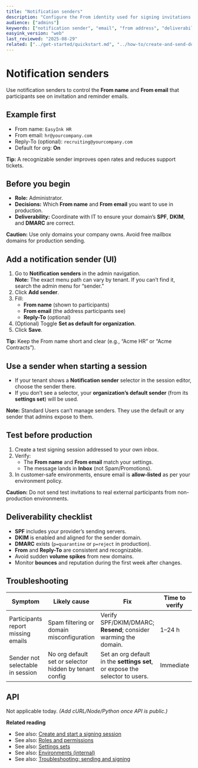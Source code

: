 ```yaml
---
title: "Notification senders"
description: "Configure the From identity used for signing invitations and reminders."
audience: ["admins"]
keywords: ["notification sender", "email", "from address", "deliverability"]
easyink_version: "web"
last_reviewed: "2025-08-29"
related: ["../get-started/quickstart.md", "../how-to/create-and-send-document.md", "./roles-permissions.md", "./settings-sets.md", "./environments.md", "../troubleshooting/sending.md"]
---
```


# Notification senders

Use notification senders to control the **From name** and **From email** that participants see on invitation and reminder emails.

## Example first
- From name: `EasyInk HR`
- From email: `hr@yourcompany.com`
- Reply-To (optional): `recruiting@yourcompany.com`
- Default for org: **On**

**Tip:** A recognizable sender improves open rates and reduces support tickets.

## Before you begin
- **Role:** Administrator.
- **Decisions:** Which **From name** and **From email** you want to use in production.
- **Deliverability:** Coordinate with IT to ensure your domain’s **SPF**, **DKIM**, and **DMARC** are correct.

**Caution:** Use only domains your company owns. Avoid free mailbox domains for production sending.

## Add a notification sender (UI)
1. Go to **Notification senders** in the admin navigation.  
   **Note:** The exact menu path can vary by tenant. If you can’t find it, search the admin menu for “sender.”
2. Click **Add sender**.
3. Fill:
   - **From name** (shown to participants)
   - **From email** (the address participants see)
   - **Reply-To** (optional)
4. (Optional) Toggle **Set as default for organization**.
5. Click **Save**.

**Tip:** Keep the From name short and clear (e.g., “Acme HR” or “Acme Contracts”).

## Use a sender when starting a session
- If your tenant shows a **Notification sender** selector in the session editor, choose the sender there.  
- If you don’t see a selector, your **organization’s default sender** (from its **settings set**) will be used.

**Note:** Standard Users can’t manage senders. They use the default or any sender that admins expose to them.

## Test before production
1. Create a test signing session addressed to your own inbox.
2. Verify:
   - The **From name** and **From email** match your settings.
   - The message lands in **Inbox** (not Spam/Promotions).
3. In customer-safe environments, ensure email is **allow-listed** as per your environment policy.

**Caution:** Do not send test invitations to real external participants from non-production environments.

## Deliverability checklist
- **SPF** includes your provider’s sending servers.
- **DKIM** is enabled and aligned for the sender domain.
- **DMARC** exists (`p=quarantine` or `p=reject` in production).
- **From** and **Reply-To** are consistent and recognizable.
- Avoid sudden **volume spikes** from new domains.
- Monitor **bounces** and reputation during the first week after changes.

## Troubleshooting

| Symptom | Likely cause | Fix | Time to verify |
|---|---|---|---|
| Participants report missing emails | Spam filtering or domain misconfiguration | Verify SPF/DKIM/DMARC; **Resend**; consider warming the domain. | 1–24 h |
| Sender not selectable in session | No org default set or selector hidden by tenant config | Set an org default in the **settings set**, or expose the selector to users. | Immediate |

## API
Not applicable today. *(Add cURL/Node/Python once API is public.)*

**Related reading**
- See also: [Create and start a signing session](../how-to/create-and-send-document.md)
- See also: [Roles and permissions](./roles-permissions.md)
- See also: [Settings sets](./settings-sets.md)
- See also: [Environments (internal)](./environments.md)
- See also: [Troubleshooting: sending and signing](../troubleshooting/sending.md)

